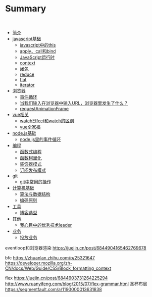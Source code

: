 # Summary
 
* [简介](README.md)
* [javascript基础](javascript/README.md)
  * [javascript中的this](javascript/this.md)
  * [apply、call和bind](javascript/apply.md)
  * [JavaScript运行时](javascript/runtime.md)
  * [context](javascript/context.md)
  * [闭包](javascript/closure.md)
  * [reduce](javascript/reduce.md)
  * [flat](javascript/flat.md)
  * [iterator](javascript/iterator.md)
* [浏览器](browser/README.md)
  * [事件循环](browser/eventloop.md)
  * [当我们输入在浏览器中输入URL，浏览器里发生了什么？](browser/browser.md)
  * [requestAnimationFrame](browser/requestAnimationFrame.md)
* [vue相关](vue/README.md)
  * [watchEffect和watch的区别](vue/watchEffect.md)
  * [vue全家福](vue/vueAll.md)
* [node.js基础](nodejs/README.md)
  * [node.js里的事件循环](nodejs/eventloop.md)
* [编程](program/README.md)
  * [函数式编程](program/fp.md)
  * [函数柯里化](program/curry.md)
  * [装饰器模式](program/decorator.md)
  * [订阅发布模式](program/subscribe.md)
* [git](javascript/README.md)
  * [git中常用的操作](javascript/loop.md)
* [计算机基础](computer/README.md)
  * [算法与数据结构](computer/arg.md)
  * [编码原则](computer/princple.md)
* [工具](tool/README.md)
  * [博客选型](tool/blog.md)
* [其他](other/README.md)
  * [我心目中的优秀技术leader](other/manage.md)
* [业务](business/README.md)
  * [投放业务](business/ad.md)


eventloop和浏览器渲染
https://juejin.cn/post/6844904165462769678

bfc
https://zhuanlan.zhihu.com/p/25321647
https://developer.mozilla.org/zh-CN/docs/Web/Guide/CSS/Block_formatting_context


flex
https://juejin.cn/post/6844903731264225294
http://www.ruanyifeng.com/blog/2015/07/flex-grammar.html
圣杯布局
https://segmentfault.com/a/1190000013631838